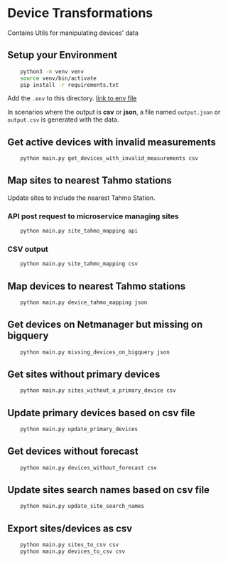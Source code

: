 # Device Transformations

Contains Utils for manipulating devices' data

## Setup your Environment

```bash
    python3 -m venv venv
    source venv/bin/activate
    pip install -r requirements.txt
```

Add the `.env` to this directory. [link to env file](https://docs.google.com/document/d/12SFbaC9aECzQJDtGp4ECkLpMqVAnmQQ22QyqE2d9L94/edit?usp=sharing)

In scenarios where the output is  **csv** or **json**, a file named `output.json` or `output.csv` is generated with the
data.

## Get active devices with invalid measurements

```bash
    python main.py get_devices_with_invalid_measurements csv
```

## Map sites to nearest Tahmo stations

Update sites to include the nearest Tahmo Station.

### API post request to microservice managing sites

```bash
    python main.py site_tahmo_mapping api
```

### CSV output

```bash
    python main.py site_tahmo_mapping csv
```

## Map devices to nearest Tahmo stations

```bash
    python main.py device_tahmo_mapping json
```

## Get devices on Netmanager but missing on bigquery

```bash
    python main.py missing_devices_on_bigquery json
```

## Get sites without primary devices

```bash
    python main.py sites_without_a_primary_device csv
```

## Update primary devices based on csv file

```bash
    python main.py update_primary_devices
```

## Get devices without forecast

```bash
    python main.py devices_without_forecast csv
```

## Update sites search names based on csv file

```bash
    python main.py update_site_search_names
```

## Export sites/devices as csv

```bash
    python main.py sites_to_csv csv
    python main.py devices_to_csv csv
```
